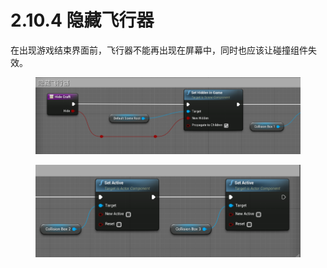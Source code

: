 # 2.10.4 隐藏飞行器

在出现游戏结束界面前，飞行器不能再出现在屏幕中，同时也应该让碰撞组件失效。

<figure><img src="../../../.gitbook/assets/image (11).png" alt=""><figcaption></figcaption></figure>

<figure><img src="../../../.gitbook/assets/image (120).png" alt=""><figcaption></figcaption></figure>

